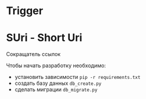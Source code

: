 # Trigger
# SUri - Short Uri
Сокращатель ссылок

Чтобы начать разработку необходимо:
 - установить зависимости `pip -r requirements.txt`
 - создать базу данных `db_create.py`
 - сделать миграции `db_migrate.py`

